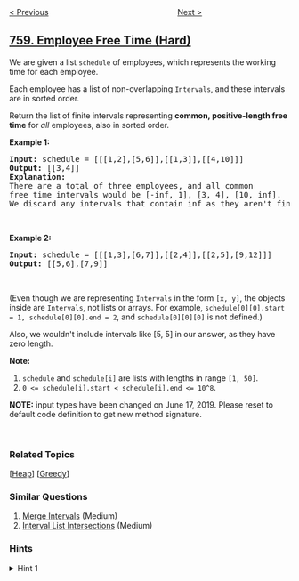 <!--|This file generated by command(leetcode description); DO NOT EDIT.    |-->
<!--+----------------------------------------------------------------------+-->
<!--|@author    openset <openset.wang@gmail.com>                           |-->
<!--|@link      https://github.com/openset                                 |-->
<!--|@home      https://github.com/openset/leetcode                        |-->
<!--+----------------------------------------------------------------------+-->

[< Previous](https://github.com/openset/leetcode/tree/master/problems/bold-words-in-string "Bold Words in String")
　　　　　　　　　　　　　　　　
[Next >](https://github.com/openset/leetcode/tree/master/problems/find-anagram-mappings "Find Anagram Mappings")

## [759. Employee Free Time (Hard)](https://leetcode.com/problems/employee-free-time "员工空闲时间")

<p>We are given a list <code>schedule</code> of employees, which represents the working time for each employee.</p>

<p>Each employee has a list of non-overlapping <code>Intervals</code>, and these intervals are in sorted order.</p>

<p>Return the list of finite intervals representing <b>common, positive-length free time</b> for <i>all</i> employees, also in sorted order.</p>

<p><b>Example 1:</b></p>

<pre>
<b>Input:</b> schedule = [[[1,2],[5,6]],[[1,3]],[[4,10]]]
<b>Output:</b> [[3,4]]
<b>Explanation:</b>
There are a total of three employees, and all common
free time intervals would be [-inf, 1], [3, 4], [10, inf].
We discard any intervals that contain inf as they aren&#39;t finite.
</pre>

<p>&nbsp;</p>

<p><b>Example 2:</b></p>

<pre>
<b>Input:</b> schedule = [[[1,3],[6,7]],[[2,4]],[[2,5],[9,12]]]
<b>Output:</b> [[5,6],[7,9]]
</pre>

<p>&nbsp;</p>

<p>(Even though we are representing <code>Intervals</code> in the form <code>[x, y]</code>, the objects inside are <code>Intervals</code>, not lists or arrays. For example, <code>schedule[0][0].start = 1, schedule[0][0].end = 2</code>, and <code>schedule[0][0][0]</code> is not defined.)</p>

<p>Also, we wouldn&#39;t include intervals like [5, 5] in our answer, as they have zero length.</p>

<p><b>Note:</b></p>

<ol>
	<li><code>schedule</code> and <code>schedule[i]</code> are lists with lengths in range <code>[1, 50]</code>.</li>
	<li><code>0 &lt;= schedule[i].start &lt; schedule[i].end &lt;= 10^8</code>.</li>
</ol>

<p><strong>NOTE:</strong>&nbsp;input types have been changed on June 17, 2019. Please reset to default code definition to get new method signature.</p>

<p>&nbsp;</p>

### Related Topics
  [[Heap](https://github.com/openset/leetcode/tree/master/tag/heap/README.md)]
  [[Greedy](https://github.com/openset/leetcode/tree/master/tag/greedy/README.md)]

### Similar Questions
  1. [Merge Intervals](https://github.com/openset/leetcode/tree/master/problems/merge-intervals) (Medium)
  1. [Interval List Intersections](https://github.com/openset/leetcode/tree/master/problems/interval-list-intersections) (Medium)

### Hints
<details>
<summary>Hint 1</summary>
Take all the intervals and do an "events" (or "line sweep") approach - an event of (x, OPEN) increases the number of active intervals, while (x, CLOSE) decreases it.

Processing in sorted order from left to right, if the number of active intervals is zero, then you crossed a region of common free time.
</details>
